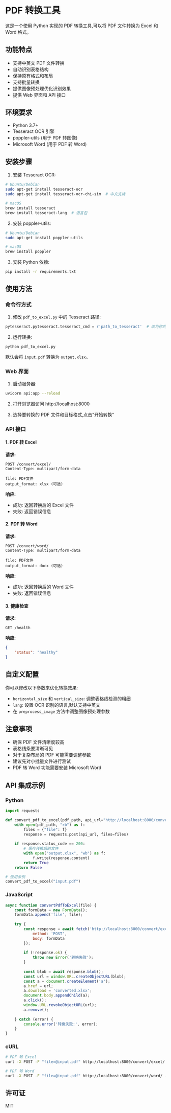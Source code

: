 # PDF 转换工具

这是一个使用 Python 实现的 PDF 转换工具,可以将 PDF 文件转换为 Excel 和 Word 格式。

## 功能特点

- 支持中英文 PDF 文件转换
- 自动识别表格结构
- 保持原有格式和布局
- 支持批量转换
- 提供图像预处理优化识别效果
- 提供 Web 界面和 API 接口

## 环境要求

- Python 3.7+
- Tesseract OCR 引擎
- poppler-utils (用于 PDF 转图像)
- Microsoft Word (用于 PDF 转 Word)

## 安装步骤

1. 安装 Tesseract OCR:
```bash
# Ubuntu/Debian
sudo apt-get install tesseract-ocr
sudo apt-get install tesseract-ocr-chi-sim  # 中文支持

# macOS
brew install tesseract
brew install tesseract-lang  # 语言包
```

2. 安装 poppler-utils:
```bash
# Ubuntu/Debian
sudo apt-get install poppler-utils

# macOS
brew install poppler
```

3. 安装 Python 依赖:
```bash
pip install -r requirements.txt
```

## 使用方法

### 命令行方式

1. 修改 `pdf_to_excel.py` 中的 Tesseract 路径:
```python
pytesseract.pytesseract.tesseract_cmd = r'path_to_tesseract'  # 改为你的 Tesseract 安装路径
```

2. 运行转换:
```bash
python pdf_to_excel.py
```

默认会将 `input.pdf` 转换为 `output.xlsx`。

### Web 界面

1. 启动服务器:
```bash
uvicorn api:app --reload
```

2. 打开浏览器访问 http://localhost:8000

3. 选择要转换的 PDF 文件和目标格式,点击"开始转换"

### API 接口

#### 1. PDF 转 Excel

**请求:**
```http
POST /convert/excel/
Content-Type: multipart/form-data

file: PDF文件
output_format: xlsx (可选)
```

**响应:**
- 成功: 返回转换后的 Excel 文件
- 失败: 返回错误信息

#### 2. PDF 转 Word

**请求:**
```http
POST /convert/word/
Content-Type: multipart/form-data

file: PDF文件
output_format: docx (可选)
```

**响应:**
- 成功: 返回转换后的 Word 文件
- 失败: 返回错误信息

#### 3. 健康检查

**请求:**
```http
GET /health
```

**响应:**
```json
{
    "status": "healthy"
}
```

## 自定义配置

你可以修改以下参数来优化转换效果:

- `horizontal_size` 和 `vertical_size`: 调整表格线检测的粗细
- `lang`: 设置 OCR 识别的语言,默认支持中英文
- 在 `preprocess_image` 方法中调整图像预处理参数

## 注意事项

- 确保 PDF 文件清晰度较高
- 表格线条要清晰可见
- 对于复杂布局的 PDF 可能需要调整参数
- 建议先对小批量文件进行测试
- PDF 转 Word 功能需要安装 Microsoft Word

## API 集成示例

### Python

```python
import requests

def convert_pdf_to_excel(pdf_path, api_url="http://localhost:8000/convert/excel/"):
    with open(pdf_path, "rb") as f:
        files = {"file": f}
        response = requests.post(api_url, files=files)
        
    if response.status_code == 200:
        # 保存转换后的文件
        with open("output.xlsx", "wb") as f:
            f.write(response.content)
        return True
    return False

# 使用示例
convert_pdf_to_excel("input.pdf")
```

### JavaScript

```javascript
async function convertPdfToExcel(file) {
    const formData = new FormData();
    formData.append('file', file);
    
    try {
        const response = await fetch('http://localhost:8000/convert/excel/', {
            method: 'POST',
            body: formData
        });
        
        if (!response.ok) {
            throw new Error('转换失败');
        }
        
        const blob = await response.blob();
        const url = window.URL.createObjectURL(blob);
        const a = document.createElement('a');
        a.href = url;
        a.download = 'converted.xlsx';
        document.body.appendChild(a);
        a.click();
        window.URL.revokeObjectURL(url);
        a.remove();
        
    } catch (error) {
        console.error('转换失败:', error);
    }
}
```

### cURL

```bash
# PDF 转 Excel
curl -X POST -F "file=@input.pdf" http://localhost:8000/convert/excel/ --output output.xlsx

# PDF 转 Word
curl -X POST -F "file=@input.pdf" http://localhost:8000/convert/word/ --output output.docx
```

## 许可证

MIT 